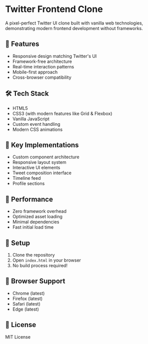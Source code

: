 # Twitter Frontend Clone

A pixel-perfect Twitter UI clone built with vanilla web technologies, demonstrating modern frontend development without frameworks.

## 🌟 Features
- Responsive design matching Twitter's UI
- Framework-free architecture
- Real-time interaction patterns
- Mobile-first approach
- Cross-browser compatibility

## 🛠️ Tech Stack
- HTML5
- CSS3 (with modern features like Grid & Flexbox)
- Vanilla JavaScript
- Custom event handling
- Modern CSS animations

## 🎯 Key Implementations
- Custom component architecture
- Responsive layout system
- Interactive UI elements
- Tweet composition interface
- Timeline feed
- Profile sections

## 🚀 Performance
- Zero framework overhead
- Optimized asset loading
- Minimal dependencies
- Fast initial load time

## 🔧 Setup
1. Clone the repository
2. Open `index.html` in your browser
3. No build process required!

## 📱 Browser Support
- Chrome (latest)
- Firefox (latest)
- Safari (latest)
- Edge (latest)

## 📝 License
MIT License
